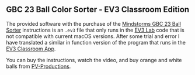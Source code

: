 ## GBC 23 Ball Color Sorter - EV3 Classroom Edition

The provided software with the purchase of the [Mindstorms GBC 23 Ball Sorter](https://pv-productions.com/product/lego-gbc-23-ball-color-sorter-module-31313-or-45544-building-instructions/) instructions is an `.ev3` file that only runs in the [EV3 Lab](https://education.lego.com/en-us/downloads/retiredproducts/mindstorms-ev3-lab/software) code that is not compatible with current macOS versions. After some trial and error I have translated a similar in function version of the program that runs in the [EV3 Classroom App](https://education.lego.com/en-us/downloads/mindstorms-ev3/software).

You can buy the instructions, watch the video, and buy orange and white balls from [PV-Productions](https://pv-productions.com/product/lego-gbc-23-ball-color-sorter-module-31313-or-45544-building-instructions/).
